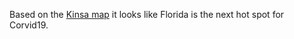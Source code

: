 Based on the <a href="https://healthweather.us/">Kinsa map</a> it looks like Florida is the next hot spot for Corvid19.
